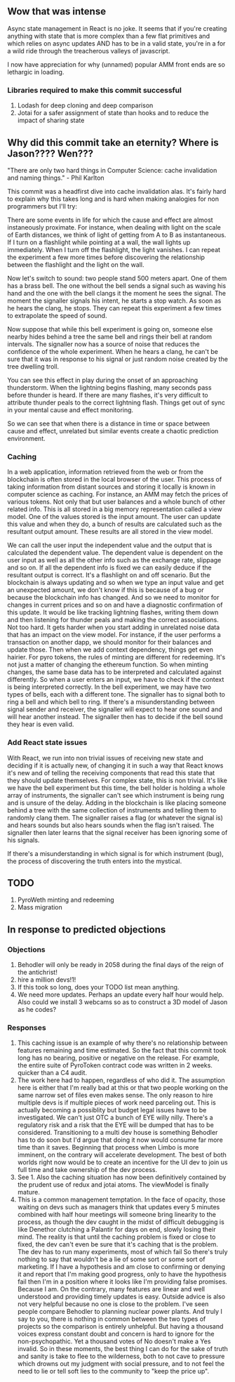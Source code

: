 ## Wow that was intense
Async state management in React is no joke. It seems that if you're creating anything with state that is more complex than a few flat primitives and which relies on async updates AND has to be in a valid state, you're in a for a wild ride through the treacherous valleys of javascript.

I now have appreciation for why (unnamed) popular AMM front ends are so lethargic in loading.

### Libraries required to make this commit successful
1. Lodash for deep cloning and deep comparison
2. Jotai for a safer assignment of state than hooks and to reduce the impact of sharing state

## Why did this commit take an eternity? Where is Jason???? Wen???

"There are only two hard things in Computer Science: cache invalidation and naming things." - Phil Karlton

This commit was a headfirst dive into cache invalidation alas. It's fairly hard to explain why this takes long and is hard when making analogies for non programmers but I'll try:

There are some events in life for which the cause and effect are almost instaneously proximate. For instance, when dealing with light on the scale of Earth distances, we think of light of getting from A to B as instantaneous. If I turn on a flashlight while pointing at a wall, the wall lights up immediately. When I turn off the flashlight, the light vanishes. I can repeat the experiment a few more times before discovering the relationship between the flashlight and the light on the wall.

Now let's switch to sound: two people stand 500 meters apart. One of them has a brass bell. The one without the bell sends a signal such as waving his hand and the one with the bell clangs it the moment he sees the signal. The moment the signaller signals his intent, he starts a stop watch. As soon as he hears the clang, he stops. They can repeat this experiment a few times to extrapolate the speed of sound.

Now suppose that while this bell experiment is going on, someone else nearby hides behind a tree the same bell and rings their bell at random intervals. The signaller now has a source of noise that reduces the confidence of the whole experiment. When he hears a clang, he can't be sure that it was in response to his signal or just random noise created by the tree dwelling troll.

You can see this effect in play during the onset of an approaching thunderstorm. When the lightning begins flashing, many seconds pass before thunder is heard. If there are many flashes, it's very difficult to attribute thunder peals to the correct lightning flash. Things get out of sync in your mental cause and effect monitoring.

So we can see that when there is a distance in time or space between cause and effect, unrelated but similar events create a chaotic prediction environment.

### Caching
In a web application, information retrieved from the web or from the blockchain is often stored in the local browser of the user. This process of taking information from distant sources and storing it locally is known in computer science as caching. For instance, an AMM may fetch the prices of various tokens. Not only that but user balances and a whole bunch of other related info. This is all stored in a big memory representation called a view model.
One of the values stored is the input amount. The user can update this value and when they do, a bunch of results are calculated such as the resultant output amount. These results are all stored in the view model.

We can call the user input the independent value and the output that is calculated the dependent value. The dependent value is dependent on the user input as well as all the other info such as the exchange rate, slippage and so on. If all the dependent info is fixed we can easily deduce if the resultant output is correct. It's a flashlight on and off scenario. But the blockchain is always updating and so when we type an input value and get an unexpected amount, we don't know if this is because of a bug or because the blockchain info has changed. And so we need to monitor for changes in current prices and so on and have a diagnostic confirmation of this update. It would be like tracking lightning flashes, writing them down and then listening for thunder peals and making the correct associations. Not too hard. 
It gets harder when you start adding in unrelated noise data that has an impact on the view model. For instance, if the user performs a transaction on another dapp, we should monitor for their balances and update those. Then when we add context dependency, things get even hairier. For pyro tokens, the rules of minting are different for redeeming. It's not just a matter of changing the ethereum function. So when minting changes, the same base data has to be interpreted and calculated against differently. 
So when a user enters an input, we have to check if the context is being interpreted correctly. 
In the bell experiment, we may have two types of bells, each with a different tone. The signaller has to signal both to ring a bell and which bell to ring. If there's a misunderstanding between signal sender and receiver, the signaller will expect to hear one sound and will hear another instead. The signaller then has to decide if the bell sound they hear is even valid.

### Add React state issues
With React, we run into non trivial issues of receiving new state and deciding if it is actually new, of changing it in such a way that React knows it's new and of telling the receiving components that read this state that they should update themselves.
For complex state, this is non trivial. It's like we have the bell experiment but this time, the bell holder is holding a whole array of instruments, the signaller can't see which instrument is being rung and is unsure of the delay. Adding in the blockchain is like placing someone behind a tree with the same collection of instruments and telling them to randomly clang them. The signaller raises a flag (or whatever the signal is) and hears sounds but also hears sounds when the flag isn't raised. The signaller then later learns that the signal receiver has been ignoring some of his signals.

If there's a misunderstanding in which signal is for which instrument (bug), the process of discovering the truth enters into the mystical.

## TODO
1. PyroWeth minting and redeeming
2. Mass migration

## In response to predicted objections

### Objections

1. Behodler will only be ready in 2058 during the final days of the reign of the antichrist!
2. hire a million devs!1!
3. If this took so long, does your TODO list mean anything.
4. We need more updates. Perhaps an update every half hour would help. Also could we install 3 webcams so as to construct a 3D model of Jason as he codes?

### Responses

1. This caching issue is an example of why there's no relationship between features remaining and time estimated. So the fact that this commit took long has no bearing, positive or negative on the release. For example, the entire suite of PyroToken contract code was written in 2 weeks. quicker than a C4 audit.
2. The work here had to happen, regardless of who did it. The assumption here is either that I'm really bad at this or that two people working on the same narrow set of files even makes sense. The only reason to hire multiple devs is if multiple pieces of work need parceling out. This is actually becoming a possiblity but budget legal issues have to be investigated. We can't just OTC a bunch of EYE willy nilly. There's a regulatory risk and a risk that the EYE will be dumped that has to be considered. Transitioning to a multi dev house is something Behodler has to do soon but I'd argue that doing it now would consume far more time than it saves. Beginning that process when Limbo is more imminent, on the contrary will accelerate development.
The best of both worlds right now would be to create an incentive for the UI dev to join us full time and take ownership of the dev process.
3. See 1. Also the caching situation has now been definitively contained by the prudent use of redux and jotai atoms. The viewModel is finally mature.
4. This is a common management temptation. In the face of opacity, those waiting on devs such as managers think that updates every 5 minutes combined with half hour meetings will someone bring linearity to the process, as though the dev caught in the midst of difficult debugging is like Denethor clutching a Palantir for days on end, slowly losing their mind. The reality is that until the caching problem is fixed or close to fixed, the dev can't even be sure that it's caching that is the problem. The dev has to run many experiments, most of which fail So there's truly nothing to say that wouldn't be a lie of some sort or some sort of marketing. If I have a hypothesis and am close to confirming or denying it and report that I'm making good progress, only to have the hypothesis fail then I'm in a position where it looks like I'm providing false promises. Because I am.
On the contrary, many features are linear and well understood and providing timely updates is easy. Outside advice is also not very helpful because no one is close to the problem. I've seen people compare Behodler to planning nuclear power plants. And truly I say to you, there is nothing in common between the two types of projects so the comparison is entirely unhelpful. But having a thousand voices express constant doubt and concern is hard to ignore for the non-psychopathic. Yet a thousand votes of No doesn't make a Yes invalid. So in these moments, the best thing I can do for the sake of truth and sanity is take to flee to the wilderness, both to not cave to pressure which drowns out my judgment with social pressure, and to not feel the need to lie or tell soft lies to the community to "keep the price up".